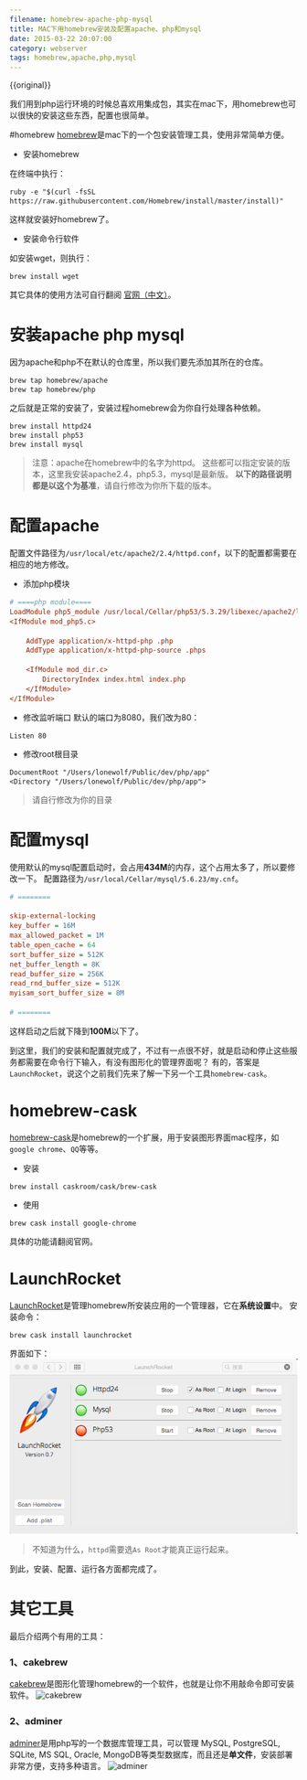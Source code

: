 ```yaml
---
filename: homebrew-apache-php-mysql
title: MAC下用homebrew安装及配置apache、php和mysql
date: 2015-03-22 20:07:00
category: webserver
tags: homebrew,apache,php,mysql
---
```

{{original}}

我们用到php运行环境的时候总喜欢用集成包，其实在mac下，用homebrew也可以很快的安装这些东西，配置也很简单。

#homebrew
[homebrew](http://brew.sh/index_zh-cn.html)是mac下的一个包安装管理工具，使用非常简单方便。

* 安装homebrew 

在终端中执行：

```
ruby -e "$(curl -fsSL https://raw.githubusercontent.com/Homebrew/install/master/install)"
```
这样就安装好homebrew了。

* 安装命令行软件

如安装wget，则执行：

```shell
brew install wget
```
其它具体的使用方法可自行翻阅 [官网（中文）](http://brew.sh/index_zh-cn.html)。
<!-- more -->
# 安装apache php mysql
因为apache和php不在默认的仓库里，所以我们要先添加其所在的仓库。

```shell
brew tap homebrew/apache
brew tap homebrew/php
```
之后就是正常的安装了，安装过程homebrew会为你自行处理各种依赖。

```shell
brew install httpd24
brew install php53
brew install mysql
```
> 注意：apache在homebrew中的名字为httpd。
> 这些都可以指定安装的版本，这里我安装apache2.4，php5.3，mysql是最新版。
> **以下的路径说明都是以这个为基准**，请自行修改为你所下载的版本。

# 配置apache
配置文件路径为`/usr/local/etc/apache2/2.4/httpd.conf`，以下的配置都需要在相应的地方修改。

* 添加php模块

```ini
# ====php module====
LoadModule php5_module /usr/local/Cellar/php53/5.3.29/libexec/apache2/libphp5.so
<IfModule mod_php5.c>

    AddType application/x-httpd-php .php
    AddType application/x-httpd-php-source .phps

    <IfModule mod_dir.c>
        DirectoryIndex index.html index.php
    </IfModule>
</IfModule>
```
* 修改监听端口
默认的端口为8080，我们改为80：

```
Listen 80
```
* 修改root根目录

```
DocumentRoot "/Users/lonewolf/Public/dev/php/app"
<Directory "/Users/lonewolf/Public/dev/php/app">
```
>请自行修改为你的目录

# 配置mysql
使用默认的mysql配置启动时，会占用**434M**的内存，这个占用太多了，所以要修改一下。
配置路径为`/usr/local/Cellar/mysql/5.6.23/my.cnf`。

```ini
# ========

skip-external-locking
key_buffer = 16M
max_allowed_packet = 1M
table_open_cache = 64
sort_buffer_size = 512K
net_buffer_length = 8K
read_buffer_size = 256K
read_rnd_buffer_size = 512K
myisam_sort_buffer_size = 8M

# ========
```
这样启动之后就下降到**100M**以下了。

到这里，我们的安装和配置就完成了，不过有一点很不好，就是启动和停止这些服务都需要在命令行下输入，有没有图形化的管理界面呢？
有的，答案是`LaunchRocket`，说这个之前我们先来了解一下另一个工具`homebrew-cask`。

# homebrew-cask
[homebrew-cask](http://caskroom.io/)是homebrew的一个扩展，用于安装图形界面mac程序，如`google chrome`、`QQ`等等。

* 安装

```shell
brew install caskroom/cask/brew-cask
```

*  使用

```shell
brew cask install google-chrome
```
具体的功能请翻阅官网。

# LaunchRocket
[LaunchRocket](https://github.com/jimbojsb/launchrocket)是管理homebrew所安装应用的一个管理器，它在**系统设置**中。
安装命令：

```shell
brew cask install launchrocket
```
界面如下：
![launchrocket](../file/pic/homebrew-apache-php-mysql-1.png)
> 不知道为什么，`httpd`需要选`As Root`才能真正运行起来。

到此，安装、配置、运行各方面都完成了。

# 其它工具
最后介绍两个有用的工具：
### 1、cakebrew
[cakebrew](https://www.cakebrew.com)是图形化管理homebrew的一个软件，也就是让你不用敲命令即可安装软件。
![cakebrew](https://www.cakebrew.com/assets/img/app-bg.png)
### 2、adminer
[adminer](http://www.adminer.org/)是用php写的一个数据库管理工具，可以管理 MySQL, PostgreSQL, SQLite, MS SQL, Oracle, MongoDB等类型数据库，而且还是**单文件**，安装部署非常方便，支持多种语言。
![adminer](http://www.adminer.org/static/screenshots/db.png)
